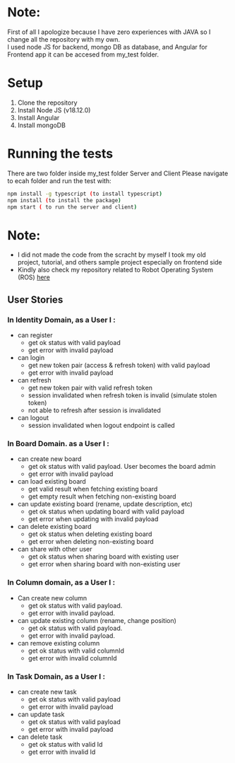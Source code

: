# Note:
First of all I apologize because I have zero experiences with JAVA so I change all the repository with my own. <br/>
I used node JS for backend, mongo DB as database, and Angular for Frontend app it can be accesed from my_test folder.<br/>

# Setup
1. Clone the repository
2. Install Node JS (v18.12.0)
3. Install Angular
4. Install mongoDB
    
# Running the tests
There are two folder inside my_test folder Server and Client Please navigate to ecah folder and run the test with:
```sh 
npm install -g typescript (to install typescript)
npm install (to install the package)
npm start ( to run the server and client)
```


# Note:
- I did not made the code from the scracht by myself I took my old project, tutorial, and others sample project especially on frontend side <br/>
- Kindly also check my repository related to Robot Operating System (ROS) [here](https://github.com/zthanxx/tank_bot)


## User Stories

### In Identity Domain, as a User I :
- can register
  - get ok status with valid payload 
  - get error with invalid payload 
- can login
  - get new token pair (access & refresh token) with valid payload 
  - get error with invalid payload
- can refresh
  - get new token pair with valid refresh token
  - session invalidated when refresh token is invalid (simulate stolen token)
  - not able to refresh after session is invalidated
- can logout
  - session invalidated when logout endpoint is called

### In Board Domain. as a User I :
- can create new board
  - get ok status with valid payload. User becomes the board admin
  - get error with invalid payload
- can load existing board
  - get valid result when fetching existing board
  - get empty result when fetching non-existing board
- can update existing board (rename, update description, etc)
  - get ok status when updating board with valid payload
  - get error when updating with invalid payload
- can delete existing board
  - get ok status when deleting existing board
  - get error when deleting non-existing board
- can share with other user
  - get ok status when sharing board with existing user
  - get error when sharing board with non-existing user

### In Column domain, as a User I :
- Can create new column
  - get ok status with valid payload.
  - get error with invalid payload.
- can update existing column (rename, change position)
  - get ok status with valid payload.
  - get error with invalid payload.
- can remove existing column
  - get ok status with valid columnId
  - get error with invalid columnId

### In Task Domain, as a User I :
- can create new task
  - get ok status with valid payload
  - get error with invalid payload
- can update task
  - get ok status with valid payload
  - get error with invalid payload
- can delete task
  - get ok status with valid Id
  - get error with invalid Id

